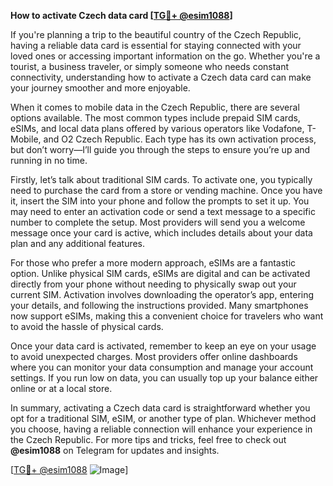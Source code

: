**How to activate Czech data card [[TG💪+ @esim1088](https://t.me/s/esim1088)]**

If you're planning a trip to the beautiful country of the Czech Republic, having a reliable data card is essential for staying connected with your loved ones or accessing important information on the go. Whether you're a tourist, a business traveler, or simply someone who needs constant connectivity, understanding how to activate a Czech data card can make your journey smoother and more enjoyable.

When it comes to mobile data in the Czech Republic, there are several options available. The most common types include prepaid SIM cards, eSIMs, and local data plans offered by various operators like Vodafone, T-Mobile, and O2 Czech Republic. Each type has its own activation process, but don’t worry—I’ll guide you through the steps to ensure you’re up and running in no time.

Firstly, let’s talk about traditional SIM cards. To activate one, you typically need to purchase the card from a store or vending machine. Once you have it, insert the SIM into your phone and follow the prompts to set it up. You may need to enter an activation code or send a text message to a specific number to complete the setup. Most providers will send you a welcome message once your card is active, which includes details about your data plan and any additional features.

For those who prefer a more modern approach, eSIMs are a fantastic option. Unlike physical SIM cards, eSIMs are digital and can be activated directly from your phone without needing to physically swap out your current SIM. Activation involves downloading the operator’s app, entering your details, and following the instructions provided. Many smartphones now support eSIMs, making this a convenient choice for travelers who want to avoid the hassle of physical cards.

Once your data card is activated, remember to keep an eye on your usage to avoid unexpected charges. Most providers offer online dashboards where you can monitor your data consumption and manage your account settings. If you run low on data, you can usually top up your balance either online or at a local store.

In summary, activating a Czech data card is straightforward whether you opt for a traditional SIM, eSIM, or another type of plan. Whichever method you choose, having a reliable connection will enhance your experience in the Czech Republic. For more tips and tricks, feel free to check out **@esim1088** on Telegram for updates and insights.

[[TG💪+ @esim1088](https://t.me/s/esim1088) ![Image](https://i.postimg.cc/Y0z9fWf4/image.png)]